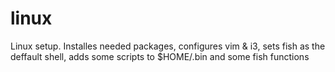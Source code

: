 # linux

Linux setup. Installes needed packages, configures vim & i3, sets fish as the
deffault shell, adds some scripts to $HOME/.bin and some fish functions
